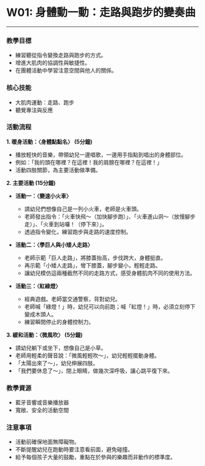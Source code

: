 # W01: 身體動一動：走路與跑步的變奏曲

---

### **教學目標**
*   練習聽從指令變換走路與跑步的方式。
*   增進大肌肉的協調性與敏捷性。
*   在團體活動中學習注意空間與他人的關係。

### **核心技能**
*   大肌肉運動：走路、跑步
*   聽覺專注與反應

### **活動流程**

**1. 暖身活動：〈身體點點名〉 (5分鐘)**
*   播放輕快的音樂，帶領幼兒一邊唱歌，一邊用手指點到唱出的身體部位。
*   例如：「我的頭在哪裡？在這裡！我的肩膀在哪裡？在這裡！」
*   活動四肢關節，為主要活動做準備。

**2. 主要活動 (15分鐘)**

*   **活動一：〈變速小火車〉**
    *   請幼兒們想像自己是一列小火車，老師是火車頭。
    *   老師發出指令：「火車快飛～（加快腳步跑）」、「火車進山洞～（放慢腳步走）」、「火車到站囉！（停下來）」。
    *   透過指令變化，練習跑步與走路的速度控制。

*   **活動二：〈學巨人與小矮人走路〉**
    *   老師示範「巨人走路」，將膝蓋抬高，步伐跨大，身體挺直。
    *   再示範「小矮人走路」，彎下膝蓋，腳步變小，輕輕走路。
    *   讓幼兒模仿這兩種截然不同的走路方式，感受身體肌肉不同的使用方法。

*   **活動三：〈紅綠燈〉**
    *   經典遊戲。老師當交通警察，背對幼兒。
    *   老師喊「綠燈！」時，幼兒可以向前跑；喊「紅燈！」時，必須立刻停下變成木頭人。
    *   練習瞬間停止的身體控制力。

**3. 緩和活動：〈微風吹〉 (5分鐘)**
*   請幼兒躺下或坐下，想像自己是小草。
*   老師用輕柔的聲音說：「微風輕輕吹～」，幼兒輕輕擺動身體。
*   「太陽出來了～」，幼兒伸展四肢。
*   「我們要休息了～」，閉上眼睛，做幾次深呼吸，讓心跳平復下來。

### **教學資源**
*   藍牙音響或音樂播放器
*   寬敞、安全的活動空間

### **注意事項**
*   活動前確保地面無障礙物。
*   不斷提醒幼兒在跑動時要注意看前面，避免碰撞。
*   給予每個孩子大量的鼓勵，重點在於參與的樂趣而非動作的標準度。